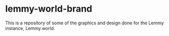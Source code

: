 # lemmy-world-brand
  This is a repository of some of the graphics and design done for the Lemmy instance, Lemmy.world. 
